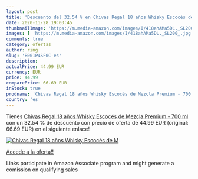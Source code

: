 ```yaml
---
layout: post
title: 'Descuento del 32.54 % en Chivas Regal 18 años Whisky Escocés de M'
date: 2020-11-28 19:03:45
thumbnailImage: 'https://m.media-amazon.com/images/I/418ahAMa5DL._SL200_.jpg'
images: [ 'https://m.media-amazon.com/images/I/418ahAMa5DL._SL200_.jpg' ]
comments: true
category: ofertas
author: ring
slug: 'B001P4SF0C-es'
description:
actualPrice: 44.99 EUR
currency: EUR
price: 44.99
comparePrice: 66.69 EUR
inStock: true
prodname: 'Chivas Regal 18 años Whisky Escocés de Mezcla Premium - 700 ml'
country: 'es'
---
```


Tienes [Chivas Regal 18 años Whisky Escocés de Mezcla Premium - 700 ml](https://www.amazon.es/dp/B001P4SF0C/?tag=tolees-21) con un 32.54 % de descuento con precio de oferta de 44.99 EUR (original: 66.69 EUR) en el siguiente enlace!

[![Chivas Regal 18 años Whisky Escocés de M](https://m.media-amazon.com/images/I/418ahAMa5DL._SL200_.jpg)](https://www.amazon.es/dp/B001P4SF0C/?tag=tolees-21)

[Accede a la oferta!!](https://www.amazon.es/dp/B001P4SF0C/?tag=tolees-21)

Links participate in Amazon Associate program and might generate a comission on qualifying sales


